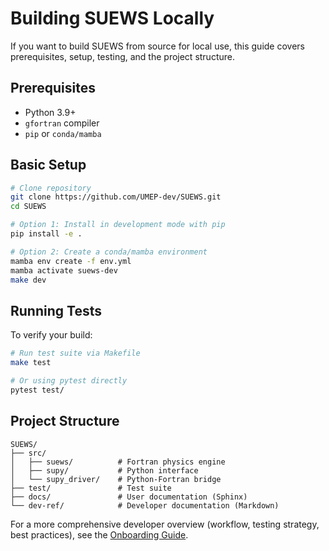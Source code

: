# Building SUEWS Locally

If you want to build SUEWS from source for local use, this guide covers prerequisites, setup, testing, and the project structure.

## Prerequisites

- Python 3.9+
- `gfortran` compiler
- `pip` or `conda/mamba`

## Basic Setup

```bash
# Clone repository
git clone https://github.com/UMEP-dev/SUEWS.git
cd SUEWS

# Option 1: Install in development mode with pip
pip install -e .

# Option 2: Create a conda/mamba environment
mamba env create -f env.yml
mamba activate suews-dev
make dev
```

## Running Tests

To verify your build:

```bash
# Run test suite via Makefile
make test

# Or using pytest directly
pytest test/
```

## Project Structure

```text
SUEWS/
├── src/
│   ├── suews/          # Fortran physics engine
│   ├── supy/           # Python interface
│   └── supy_driver/    # Python-Fortran bridge
├── test/               # Test suite
├── docs/               # User documentation (Sphinx)
└── dev-ref/            # Developer documentation (Markdown)
```

For a more comprehensive developer overview (workflow, testing strategy, best practices), see the [Onboarding Guide](onboarding-guide.md).

